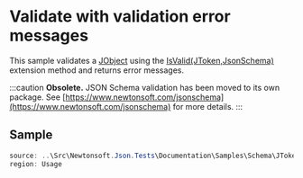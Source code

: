 ﻿# Validate with validation error messages

This sample validates a [JObject](/API/newtonsoft/json/linq/jobject/) using the [IsValid(JToken,JsonSchema)](/API/newtonsoft/json/schema/extensions/#method-isvalid) extension method and returns error messages.

:::caution
**Obsolete.** JSON Schema validation has been moved to its own package. See [https://www.newtonsoft.com/jsonschema](https://www.newtonsoft.com/jsonschema) for more details.
:::

## Sample

```csharp Usage
source: ..\Src\Newtonsoft.Json.Tests\Documentation\Samples\Schema\JTokenIsValidWithMessages.cs
region: Usage
```
